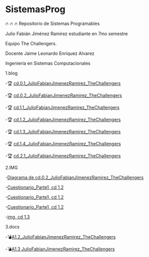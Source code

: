 # SistemasProg
:fire: :fire: :fire: Repositorio de Sistemas Programables

Julio Fabián Jiménez Ramírez estudiante en 7mo semestre

Equipo The Challengers.

Docente Jaime Leonardo Enriquez Alvarez

Ingeniería en Sistemas Computacionales

1.blog 

  -:trophy: [cd.0.1_JulioFabianJimenezRamirez_TheChallengers](https://github.com/JJimenez2117/SistemasProg/blob/master/C0.1.md)
  
  -:trophy: [cd.0.2_JulioFabianJimenezRamirez_TheChallengers](https://github.com/JJimenez2117/SistemasProg/blob/master/C0.2JulioFabianJimenezRamirez_Thechallengers.md)
  
  -:trophy: [cd.1.1_JulioFabianJimenezRamirez_TheChallengers](https://github.com/JJimenez2117/SistemasProg/blob/master/C1.1_JulioFabianJimenezRamirez_TheChallengers.md)
  
  -:trophy: [cd.1.2_JulioFabianJimenezRamirez_TheChallengers](https://github.com/JJimenez2117/SistemasProg/blob/master/C1.2_JulioJimenez_TheChallengers.md)
  
   -:trophy: [cd.1.3_JulioFabianJimenezRamirez_TheChallengers](https://github.com/JJimenez2117/SistemasProg/blob/master/C1.3_JulioJimenez_TheChallengers.md)
   
   -:trophy: [cd.1.4_JulioFabianJimenezRamirez_TheChallengers](https://github.com/JJimenez2117/SistemasProg/blob/master/C1.4_JulioJimenez_TheChallengers.md)
   
   -:trophy: [cd.2.1_JulioFabianJimenezRamirez_TheChallengers]()

2.IMG

  -[Diagrama de cd.0.2_JulioFabianJimenezRamirez_TheChallengers](https://github.com/JJimenez2117/SistemasProg/blob/master/IMG/diagramaC0.2.drawio.png)
  
  -[Cuestionario_Parte1, cd 1.2](https://github.com/JJimenez2117/SistemasProg/blob/master/IMG/C1.x_CalculoCircuito-1.png)
  
  -[Cuestionario_Parte1, cd 1.2](https://github.com/JJimenez2117/SistemasProg/blob/master/IMG/C1.x_CalculoCircuito-2.png)
  
  -[Cuestionario_Parte1, cd 1.2](https://github.com/JJimenez2117/SistemasProg/blob/master/IMG/C1.x_CalculoCircuito-3.png)
  
  -[img, cd 1.3](https://github.com/JJimenez2117/SistemasProg/blob/master/IMG/C1.x_SensoresTransductoresCircuitoVout.png)

3.docs

  -:bomb:[A1.2_JulioFabianJimenezRamirez_TheChallengers](https://github.com/JJimenez2117/SistemasProg/blob/master/A1.2_JulioJimenez_TheChallengers.md)
  
  -:bomb:[A1.3 JulioFabianJimenezRamirez_TheChallengers](https://github.com/JJimenez2117/SistemasProg/blob/master/A1.3_JulioJimenez_TheChallengers.md)
  
